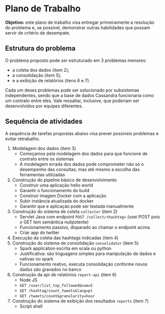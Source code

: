 
# Plano de Trabalho

**Objetivo:** este plano de trabalho visa entregar primeiramente a resolução do problema e, se possível, demonstrar outras habilidades que possam servir de critério de desempate.

## Estrutura do problema

O problema proposto pode ser estruturado em 3 problemas menores: 
  - a coleta dos dados (item 2);
  - a consolidação (item 5);
  - e a exibição de relatórios (itens 6 e 7).

Cada um deses problemas pode ser solucionado por subsistemas independentes, sendo que a base de dados Cassandra funcionaria como um contrato entre eles. Vale ressaltar, inclusive, que poderiam ser desenvolvidos por equipes diferentes.

## Sequência de atividades

A sequência de tarefas propostas abaixo visa prever possíveis problemas e evitar retrabalho.

1. Modelagem dos dados (item 3)
    - Começamos pela modelagem dos dados para que funcione de contrato entre os sistemas
    - A modelagem errada dos dados pode comprometer não só o desempenho das consultas, mas até mesmo a escolha das ferramentas utilizadas
2. Construção do pipeline básico de desenvolvimento
    - Construir uma aplicação hello world
    - Garantir o funcionamento do build
    - Construir imagem Docker com a aplicação
    - Subir instância atualizada do docker
    - Garantir que e aplicação pode ser testada manualmente
3. Construção do sistema de coleta `collector` (item 2)
    - Servlet Java com endpoint `POST /collect/<hashtag>` (usei POST pois o GET tem semântica nulipotente)
    - Funcionamento passivo, disparado ao chamar o endpoint acima
    - Criar app do twitter
4. Execução da coleta das hashtags indicadas (item 4)
5. Construção do sistema de consolidação `consolidator` (item 5)
    - Spark application escrita em scala ou python
    - Justificativa: são linguagens simples para manipulação de dados e nativas no spark
    - Funcionamento reativo, executa consolidação conforme novos dados são gravados no banco
6. Construção da api de relatórios `report-api` (item 6)
    - Node JS
    - `GET /user/list_top_followed&num=5`
    - `GET /hashtag/count_tweets&lang=pt`
    - `GET /tweets/count&granularity=hour`
7. Construção do sistema de exibição dos resultados `reports` (item 7)
    - Script shell
